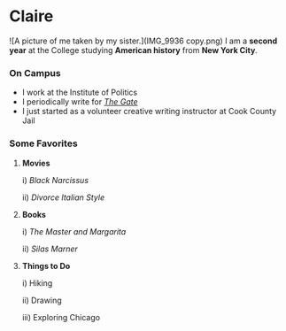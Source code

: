 # Claire
![A picture of me taken by my sister.](IMG_9936 copy.png)
I am a **second year** at the College studying **American history** from **New York City**.

### On Campus
- I work at the Institute of Politics
- I periodically write for [*The Gate*](http://uchicagogate.com/contributor/claire-potter/)
- I just started as a volunteer creative writing instructor at Cook County Jail

### Some Favorites
1. **Movies** 

    i) *Black Narcissus* 
    
    ii) *Divorce Italian Style* 
  
2. **Books** 

    i) *The Master and Margarita* 
    
    ii) *Silas Marner* 
  
3. **Things to Do** 

    i) Hiking 
    
    ii) Drawing 
    
    iii) Exploring Chicago 
  
  